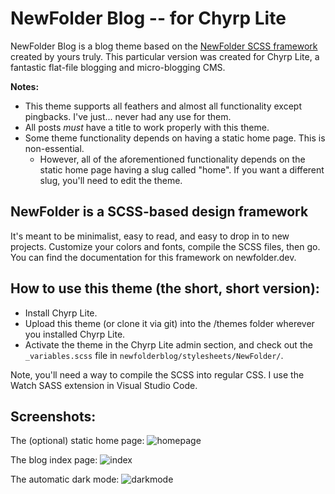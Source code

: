 # NewFolder Blog -- for Chyrp Lite

NewFolder Blog is a blog theme based on the [NewFolder SCSS framework](https://newfolder.dev) created by yours truly. This particular version was created for Chyrp Lite, a fantastic flat-file blogging  and micro-blogging CMS.

**Notes:** 
* This theme supports all feathers and almost all functionality except pingbacks. I've just... never had any use for them.
* All posts *must* have a title to work properly with this theme.
* Some theme functionality depends on having a static home page. This is non-essential.
    * However, all of the aforementioned functionality depends on the static home page having a slug called "home". If you want a different slug, you'll need to edit the theme.

## NewFolder is a SCSS-based design framework

It's meant to be minimalist, easy to read, and easy to drop in to new projects. Customize your colors and fonts, compile the SCSS files, then go. You can find the documentation for this framework on newfolder.dev.

## How to use this theme (the short, short version):
* Install Chyrp Lite.
* Upload this theme (or clone it via git) into the /themes folder wherever you installed Chyrp Lite.
* Activate the theme in the Chyrp Lite admin section, and check out the `_variables.scss` file in `newfolderblog/stylesheets/NewFolder/`.

Note, you'll need a way to compile the SCSS into regular CSS. I use the Watch SASS extension in Visual Studio Code.

## Screenshots:

The (optional) static home page:
![homepage](https://user-images.githubusercontent.com/1215780/184600619-1be92bd9-f803-4c7a-9723-5d10cff00cd0.png)

The blog index page:
![index](https://user-images.githubusercontent.com/1215780/184600713-7176dca0-dccb-46fe-8643-2401ca32a8e7.png)

The automatic dark mode:
![darkmode](https://user-images.githubusercontent.com/1215780/184600807-b30df987-83ae-41d4-a1a7-556a50ef5bcf.png)
